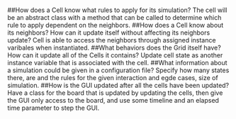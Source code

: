 ####

##How does a Cell know what rules to apply for its simulation?
    The cell will be an abstract class with a method that can be called to determine which rule to apply dependent on the neighbors.
##How does a Cell know about its neighbors? How can it update itself without affecting its neighbors update?
    Cell is able to access the neighbors through assigned instance varibales when instantiated.
##What behaviors does the Grid itself have? How can it update all of the Cells it contains?
    Update cell state as another instance variable that is associated with the cell.
##What information about a simulation could be given in a configuration file?
    Specify how many states there, are and the rules for the given interaction and egde cases, size of simulation.
##How is the GUI updated after all the cells have been updated?
    Have a class for the board that is updated by updating the cells, then give the GUI only access to the board, and use
    some timeline and an elapsed time parameter to step the GUI.